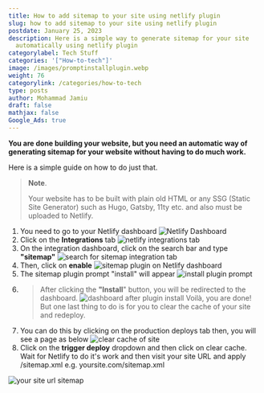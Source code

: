 ```yaml
---
title: How to add sitemap to your site using netlify plugin
slug: how to add sitemap to your site using netlify plugin
postdate: January 25, 2023
description: Here is a simple way to generate sitemap for your site
  automatically using netlify plugin
categorylabel: Tech Stuff
categories: '["How-to-tech"]'
image: /images/promptinstallplugin.webp
weight: 76
categorylink: /categories/how-to-tech
type: posts
author: Mohammad Jamiu
draft: false
mathjax: false
Google_Ads: true
---
```

**You are done building your website, but you need an automatic way of generating sitemap for your website without having to do much work.**

Here is a simple guide on how to do just that.

> **Note**.
>
> Your website has to be built with plain old HTML or any SSG (Static Site Generator) such as Hugo, Gatsby, 11ty etc. and also must be uploaded to Netlify.

1. You need to go to your Netlify dashboard
   ![Netlify Dashboard](/images/netlify-dashboard.webp "Netlify dashboard")
2. Click on the **Integrations** tab
   ![netlify integrations tab](/images/navtointegrations.webp "netlify integrations tab")
3. On the integration dashboard, click on the search bar and type **"sitemap"**
   ![search for sitemap integration tab](/images/searchforsitemap.webp "search for sitemap integration tab")
4. Then, click on **enable**
   ![sitemap plugin on Netlify dashboard](/images/presstheenablebtn.webp "sitemap plugin on Netlify dashboard")
5. The sitemap plugin prompt "install" will appear
   ![install plugin prompt](/images/promptinstallplugin.webp "install plugin prompt")
6. > After clicking the **"Install**" button, you will be redirected to the dashboard.
   > ![dashboard after plugin install](/images/backtodb.webp "dashboard after plugin install")
   > Voilà, you are done! But one last thing to do is for you to clear the cache of your site and redeploy.
7. You can do this by clicking on the production deploys tab then, you will see a page as below
   ![clear cache of site](/images/clearcachedeploy.webp "clear cache of site")
8. Click on the **trigger deploy** dropdown and then click on clear cache. Wait for Netlify to do it's work and then visit your site URL and apply /sitemap.xml e.g. yoursite.com/sitemap.xml

![your site url sitemap](/images/yoursitesitemapurl.webp "your site url sitemap")